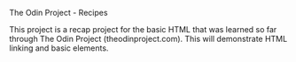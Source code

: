 The Odin Project - Recipes

This project is a recap project for the basic HTML that was learned so far through The Odin Project (theodinproject.com). This will demonstrate HTML
linking and basic elements. 